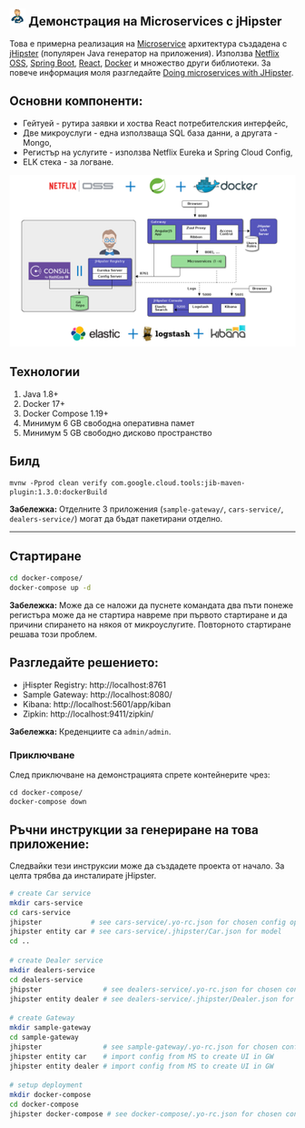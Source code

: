 ## <img src="logo.png" height="30" /> Демонстрация на Microservices с jHipster

Това е примерна реализация на [Microservice](https://en.wikipedia.org/wiki/Microservices) архитектура създадена с [jHipster](https://en.wikipedia.org/wiki/JHipster) (популярен Java генератор на приложения). Използва [Netflix OSS](https://netflix.github.io/), [Spring Boot](https://spring.io/projects/spring-boot), [React](https://reactjs.org/), [Docker](https://www.docker.com/) и множество други библиотеки. За повече информация моля разгледайте [Doing microservices with JHipster](https://www.jhipster.tech/microservices-architecture/).

## Основни компоненти:
* Гейтуей - рутира заявки и хоства React потребителския интерфейс, 
* Две микроуслуги - една използваща SQL база данни, а другата - Mongo, 
* Регистър на услугите - използва Netflix Eureka и Spring Cloud Config,
* ELK стека - за логване.

<img src="microservices_architecture.png" width="800" />

## Технологии
1. Java 1.8+
1. Docker 17+
1. Docker Compose 1.19+
1. Минимум 6 GB свободна оперативна памет
1. Минимум 5 GB свободно дисково пространство

## Билд
```
mvnw -Pprod clean verify com.google.cloud.tools:jib-maven-plugin:1.3.0:dockerBuild
```

**Забележка:** Отделните 3 приложения (`sample-gateway/`, `cars-service/`, `dealers-service/`) могат да бъдат пакетирани отделно.

---

## Стартиране
```bash
cd docker-compose/
docker-compose up -d
```
**Забележка:** Може да се наложи да пуснете командата два пъти понеже регистъра може да не стартира навреме при първото стартиране и да причини спирането на някоя от микроуслугите. Повторното стартиране решава този проблем.

## Разгледайте решението:
* jHispter Registry: http://localhost:8761
* Sample Gateway: http://localhost:8080/
* Kibana: http://localhost:5601/app/kiban
* Zipkin: http://localhost:9411/zipkin/

**Забележка:** Креденциите са `admin/admin`.

### Приключване
След приключване на демонстрацията спрете контейнерите чрез:
```
cd docker-compose/
docker-compose down
```

## Ръчни инструкции за генериране на това приложение:

Следвайки тези инструксии може да създадете проекта от начало. За целта трябва да инсталирате jHipster.

```bash
# create Car service
mkdir cars-service
cd cars-service
jhipster            # see cars-service/.yo-rc.json for chosen config options
jhipster entity car # see cars-service/.jhipster/Car.json for model
cd ..

# create Dealer service
mkdir dealers-service
cd dealers-service
jhipster               # see dealers-service/.yo-rc.json for chosen config options
jhipster entity dealer # see dealers-service/.jhipster/Dealer.json for model

# create Gateway
mkdir sample-gateway
cd sample-gateway 
jhipster               # see sample-gateway/.yo-rc.json for chosen config options
jhipster entity car    # import config from MS to create UI in GW
jhipster entity dealer # import config from MS to create UI in GW

# setup deployment
mkdir docker-compose
cd docker-compose
jhipster docker-compose # see docker-compose/.yo-rc.json for chosen config options
```
